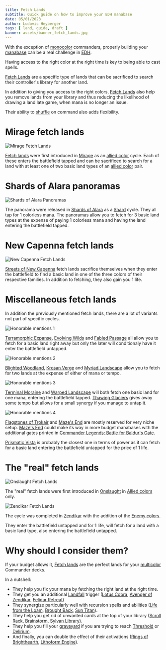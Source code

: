```yaml
---
title: Fetch Lands
subtitle: Quick guide on how to improve your EDH manabase
date: 05/01/2023
author: Ludovic Heyberger
tags: [ land, guide, draft ]
banner: assets/banner_fetch_lands.jpg
---
```


With the exception of [monocolor][Monocolor] commanders, properly building your [manabase][Manabase] can be a real challenge in [EDH][EDH].

Having access to the right color at the right time is key to being able to cast spells.

[Fetch Lands][Fetch Lands] are a specific type of lands that can be sacrificed to search their controller's library for another land.

In addition to giving you access to the right colors, [Fetch Lands][Fetch Lands] also help you remove lands from your library and thus reducing the likelihood of drawing a land late game, when mana is no longer an issue.

Their ability to [shuffle][Shuffle] on command also adds flexibility.


# Mirage fetch lands

![Mirage Fetch Lands](assets/mirage_fetch_lands.jpg)

[Fetch lands][Fetch Lands] were first introduced in [Mirage][Mirage] as an [allied color][Allied Color] cycle.
Each of these enters the battlefield tapped and can be sacrificed to search for a land with at least one of two basic land types of an [allied color][Allied Color] pair.


# Shards of Alara panoramas

![Shards of Alara Panoramas](assets/alara_panoramas.jpg)

The panorama were released in [Shards of Alara][Shards of Alara] as a [Shard][Shard] cycle.
They all tap for 1 colorless mana.
The panoramas allow you to fetch for 3 basic land types at the expense of paying 1 colorless mana and having the land entering the battlefield tapped.


# New Capenna fetch lands

![New Capenna Fetch Lands](assets/new_capenna_fetch_lands.jpg)

[Streets of New Capenna][Streets of New Capenna] fetch lands sacrifice themselves when they enter the battlefield to find a basic land in one of the three colors of their respective families.
In addition to fetching, they also gain you 1 life.


# Miscellaneous fetch lands

In addition the previously mentioned fetch lands, there are a lot of variants not part of specific cycles.

![Honorable mentions 1](assets/fetch_lands_honorable_mentions_1.jpg)

[Terramorphic Expanse][Terramorphic Expanse], [Evolving Wilds][Evolving Wilds] and [Fabled Passage][Fabled Passage] all allow you to fetch for a basic land right away but only the later will conditionaly have it enter the battlefield untapped.

![Honorable mentions 2](assets/fetch_lands_honorable_mentions_2.jpg)

[Blighted Woodland][Blighted Woodland], [Krosan Verge][Krosan Verge] and [Myriad Landscape][Myriad Landscape] allow you to fetch for two lands at the expense of either of mana or tempo.

![Honorable mentions 3](assets/fetch_lands_honorable_mentions_3.jpg)

[Terminal Moraine][Terminal Moraine] and [Warped Landscape][Warped Landscape] will both fetch one basic land for one mana, entering the battlefield tapped.
[Thawing Glaciers][Thawing Glaciers] gives away some tempo but allows for a small synergy if you manage to untap it.

![Honorable mentions 4](assets/fetch_lands_honorable_mentions_4.jpg)

[Flagstones of Trokair][Flagstones of Trokair] and [Maze's End][Maze's End] are mostly reserved for very niche setup. [Maze's End][Maze's End] could make its way in more budget manabases with the additional gates printed in [Commander Legends: Battle for Baldur's Gate][Commander Legends: Battle for Baldur's Gate].

[Prismatic Vista][Prismatic Vista] is probably the closest one in terms of power as it can fetch for a basic land entering the battlefield untapped for the price of 1 life.


# The "real" fetch lands

![Onslaught Fetch Lands](assets/onslaught_fetchlands.jpg)

The "real" fetch lands were first introduced in [Onslaught][Onslaught] in [Allied colors][Allied Color] only.

![Zendikar Fetch Lands](assets/zendikar_fetchlands.jpg)

The cycle was completed in [Zendikar][Zendikar] with the addition of the [Enemy colors][Enemy Color].

They enter the battlefield untapped and for 1 life, will fetch for a land with a basic land type, also entering the battlefield untapped.


# Why should I consider them?

If your budget allows it, [Fetch lands][Fetch Lands] are the perfect lands for your [multicolor][Multicolor] Commander decks.

In a nutshell:

- They help you fix your mana by fetching the right land at the right time.
- They get you an additional [Landfall][Landfall] trigger ([Lotus Cobra][Lotus Cobra], [Avenger of Zendikar][Avenger of Zendikar], [Felidar Retreat][Felidar Retreat])
- They synergize particularly well with recursion spells and abilities ([Life from the Loam][Life from the Loam], [Brought Back][Brought Back], [Sun Titan][Sun Titan]).
- They help you get rid of unwanted cards at the top of your library ([Scroll Rack][Scroll Rack], [Brainstorm][Brainstorm], [Sylvan Library][Sylvan Library]).
- They help you fill your [graveyard][Graveyard] if you are trying to reach [Threshold][Threshold] or [Delirium][Delirium].
- And finally, you can double the effect of their activations ([Rings of Brighthearth][Rings of Brighthearth], [Lithoform Engine][Lithoform Engine]).


[Allied Color]:https://mtg.fandom.com/wiki/Allied_color
[Avenger of Zendikar]:https://scryfall.com/search?q=!avenger-of-zendikar
[Basic Land]:https://mtg.fandom.com/wiki/Basic_land
[Blighted Woodland]:https://scryfall.com/search?q=!blighted-woodland
[Brainstorm]:https://scryfall.com/search?q=!brainstorm
[Brought Back]:https://scryfall.com/search?q=!brought-back
[Commander Legends: Battle for Baldur's Gate]:https://scryfall.com/sets/clb
[Delirium]:https://mtg.fandom.com/wiki/Delirium
[Dual Land]:https://mtg.fandom.com/wiki/Dual_land
[EDH]:https://mtg.fandom.com/wiki/Commander_(format)
[Enemy Color]:https://mtg.fandom.com/wiki/Enemy_color
[Evolving Wilds]:https://scryfall.com/search?q=!evolving-wilds
[Fabled Passage]:https://scryfall.com/search?q=!fabled-passage
[Felidar Retreat]:https://scryfall.com/search?q=!felidar-retreat
[Fetch Lands]:https://mtg.fandom.com/wiki/Fetch_land
[Flagstones of Trokair]:https://scryfall.com/search?q=!flagstones-of-trokair
[Graveyard]:https://mtg.fandom.com/wiki/Graveyard
[Krosan Verge]:https://scryfall.com/search?q=!krosan-verge
[Landfall]:https://mtg.fandom.com/wiki/Landfall
[Life from the Loam]:https://scryfall.com/search?q=!life-from-the-loam
[Lithoform Engine]:https://scryfall.com/search?q=!lithoform-engine
[Lotus Cobra]:https://scryfall.com/search?q=!lotus-cobra
[Mana Fixing]:https://mtg.fandom.com/wiki/Mana_fixing
[Manabase]:https://mtg.fandom.com/wiki/Mana_base
[Maze's End]:https://scryfall.com/search?q=!mazes-end
[Mirage]:https://scryfall.com/sets/mir
[Monocolor]:https://mtg.fandom.com/wiki/Monocolor
[Multicolor]:https://mtg.fandom.com/wiki/Multicolor
[Myriad Landscape]:https://scryfall.com/search?q=!myriad-landscape
[Onslaught]:https://scryfall.com/sets/ons
[Prismatic Vista]:https://scryfall.com/search?q=!prismatic-vista
[Rings of Brighthearth]:https://scryfall.com/search?q=!rings-of-brighthearth
[Scroll Rack]:https://scryfall.com/search?q=!scroll-rack
[Shard]:https://mtg.fandom.com/wiki/Shard
[Shards of Alara]:https://scryfall.com/sets/ala
[Shock Land]:https://mtg.fandom.com/wiki/Shock_land
[Shuffle]:https://mtg.fandom.com/wiki/Shuffle
[Streets of New Capenna]:https://scryfall.com/sets/snc
[Sun Titan]:https://scryfall.com/search?q=!sun-titan
[Sylvan Library]:https://scryfall.com/search?q=!sylvan-library
[Terminal Moraine]:https://scryfall.com/search?q=!terminal-moraine
[Terramorphic Expanse]:https://scryfall.com/search?q=!terramorphic-expanse
[Thawing Glaciers]:https://scryfall.com/search?q=!thawing-glaciers
[Threshold]:https://mtg.fandom.com/wiki/Threshold
[Warped Landscape]:https://scryfall.com/search?q=!warped-landscape
[Zendikar]:https://scryfall.com/sets/zen
